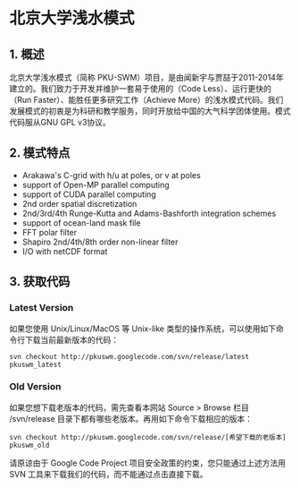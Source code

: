 # 北京大学浅水模式 #


## 1. 概述 ##

北京大学浅水模式（简称 PKU-SWM）项目，是由闻新宇与贾喆于2011-2014年建立的。我们致力于开发并维护一套易于使用的（Code Less）、运行更快的（Run Faster）、能胜任更多研究工作（Achieve More）的浅水模式代码。我们发展模式的初衷是为科研和教学服务，同时开放给中国的大气科学团体使用。模式代码服从GNU GPL v3协议。

## 2. 模式特点 ##

  * Arakawa's C-grid with h/u at poles, or v at poles
  * support of Open-MP parallel computing
  * support of CUDA parallel computing
  * 2nd order spatial discretization
  * 2nd/3rd/4th Runge-Kutta and Adams-Bashforth integration schemes
  * support of ocean-land mask file
  * FFT polar filter
  * Shapiro 2nd/4th/8th order non-linear filter
  * I/O with netCDF format

## 3. 获取代码 ##

### Latest Version ###

如果您使用 Unix/Linux/MacOS 等 Unix-like 类型的操作系统，可以使用如下命令行下载当前最新版本的代码：

```
svn checkout http://pkuswm.googlecode.com/svn/release/latest pkuswm_latest
```

### Old Version ###

如果您想下载老版本的代码，需先查看本网站 Source > Browse 栏目 /svn/release 目录下都有哪些老版本。再用如下命令下载相应的版本：

```
svn checkout http://pkuswm.googlecode.com/svn/release/[希望下载的老版本] pkuswm_old
```

请原谅由于 Google Code Project 项目安全政策的约束，您只能通过上述方法用 SVN 工具来下载我们的代码，而不能通过点击直接下载。